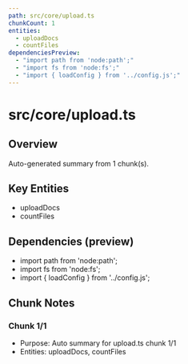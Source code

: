 ```yaml
---
path: src/core/upload.ts
chunkCount: 1
entities:
  - uploadDocs
  - countFiles
dependenciesPreview:
  - "import path from 'node:path';"
  - "import fs from 'node:fs';"
  - "import { loadConfig } from '../config.js';"
---
```

# src/core/upload.ts

## Overview
Auto-generated summary from 1 chunk(s).
## Key Entities
- uploadDocs
- countFiles
## Dependencies (preview)
- import path from 'node:path';
- import fs from 'node:fs';
- import { loadConfig } from '../config.js';
## Chunk Notes
### Chunk 1/1
- Purpose: Auto summary for upload.ts chunk 1/1
- Entities: uploadDocs, countFiles
